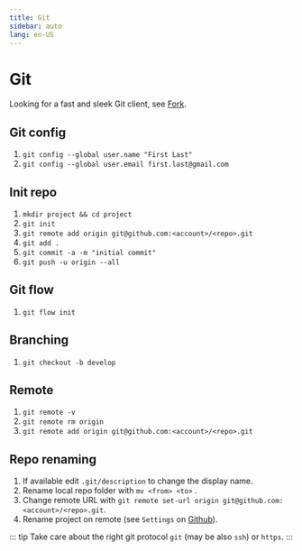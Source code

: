 ```yaml
---
title: Git
sidebar: auto
lang: en-US
---
```

# Git

Looking for a fast and sleek Git client, see [Fork](https://git-fork.com/).
## Git config

1. `git config --global user.name "First Last"`
1. `git config --global user.email first.last@gmail.com`

## Init repo

1. `mkdir project && cd project`
1. `git init`
1. `git remote add origin git@github.com:<account>/<repo>.git`
1. `git add .`
1. `git commit -a -m "initial commit"`
1. `git push -u origin --all`

## Git flow

1. `git flow init`

## Branching

1. `git checkout -b develop`

## Remote

1. `git remote -v`
1. `git remote rm origin`
1. `git remote add origin git@github.com:<account>/<repo>.git`

## Repo renaming

1. If available edit `.git/description` to change the display name.
2. Rename local repo folder with `mv <from> <to>` .
3. Change remote URL with `git remote set-url origin git@github.com:<account>/<repo>.git`.
4. Rename project on remote (see `Settings` on [Github](https://github.com/)).

::: tip
Take care about the right git protocol `git` (may be also `ssh`) or `https`.
:::